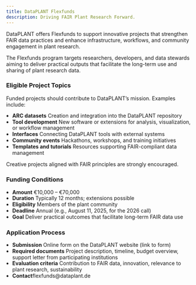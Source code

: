 ```yaml
---
title: DataPLANT Flexfunds
description: Driving FAIR Plant Research Forward.
---
```


DataPLANT offers Flexfunds to support innovative projects that strengthen FAIR data practices and enhance infrastructure, workflows, and community engagement in plant research.

The Flexfunds program targets researchers, developers, and data stewards aiming to deliver practical outputs that facilitate the long-term use and sharing of plant research data.

### Eligible Project Topics

Funded projects should contribute to DataPLANT’s mission. Examples include:

<ul style="margin: 0; padding-left: 1.2em; line-height: 1.2;">
  <li><strong><strong>ARC datasets</strong></strong> Creation and integration into the DataPLANT repository</li>
  <li><strong>Tool development</strong> New software or extensions for analysis, visualization, or workflow management</li>
  <li><strong>Interfaces</strong> Connecting DataPLANT tools with external systems</li>
  <li><strong>Community events</strong> Hackathons, workshops, and training initiatives</li>
  <li><strong>Templates and tutorials</strong> Resources supporting FAIR-compliant data management</li>
</ul>

Creative projects aligned with FAIR principles are strongly encouraged.

### Funding Conditions

<ul style="margin: 0; padding-left: 1.2em; line-height: 1.2;">
  <li><strong><strong>Amount</strong></strong> €10,000 – €70,000</li>
  <li><strong>Duration</strong> Typically 12 months; extensions possible</li>
  <li><strong>Eligibility</strong> Members of the plant community</li>
  <li><strong>Deadline</strong> Annual (e.g., August 11, 2025, for the 2026 call)</li>
  <li><strong>Goal</strong> Deliver practical outcomes that facilitate long-term FAIR data use</li>
</ul>

### Application Process

<ul style="margin: 0; padding-left: 1.2em; line-height: 1.2;">
  <li><strong><strong>Submission</strong></strong> Online form on the DataPLANT website (link to form)</li>
  <li><strong>Required documents</strong> Project description, timeline, budget overview, support letter from participating institutions</li>
  <li><strong>Evaluation criteria</strong> Contribution to FAIR data, innovation, relevance to plant research, sustainability</li>
  <li><strong>Contact</strong>flexfunds@dataplant.de</li>
</ul>



<!--DataPLANT Flexfunds empower small, high-impact projects that advance FAIR data principles in plant science. Whether you want to develop a new tool, create an ARC dataset, build an interface, or organize a workshop, these funds help transform innovative ideas into practical solutions.

💡 Who can apply?
Researchers, developers, and data stewards within the DataPLANT consortium.

📌 What can be funded?

* New tools or workflow extensions
* Data integration and ARC creation
* Hackathons, workshops, and training materials
* Templates, tutorials, or demonstrator projects
* Interfaces connecting DataPLANT tools with external systems

💰 Funding: €10,000 – €70,000 for projects typically up to 12 months

Apply now and help make plant research more accessible, reusable, and connected: Apply here

Detailed Information / Flexfunds Page-->
